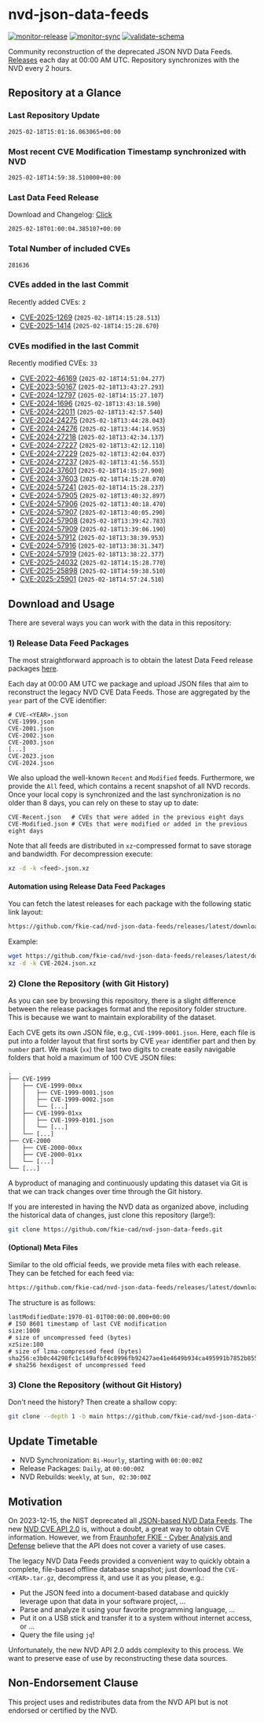 # nvd-json-data-feeds

[![monitor-release](https://github.com/fkie-cad/nvd-json-data-feeds/actions/workflows/monitor_release.yml/badge.svg)](https://github.com/fkie-cad/nvd-json-data-feeds/actions/workflows/monitor_release.yml)
[![monitor-sync](https://github.com/fkie-cad/nvd-json-data-feeds/actions/workflows/monitor_sync.yml/badge.svg)](https://github.com/fkie-cad/nvd-json-data-feeds/actions/workflows/monitor_sync.yml)
[![validate-schema](https://github.com/fkie-cad/nvd-json-data-feeds/actions/workflows/validate_schema.yml/badge.svg)](https://github.com/fkie-cad/nvd-json-data-feeds/actions/workflows/validate_schema.yml)

Community reconstruction of the deprecated JSON NVD Data Feeds.
[Releases](https://github.com/fkie-cad/nvd-json-data-feeds/releases/latest) each day at 00:00 AM UTC.
Repository synchronizes with the NVD every 2 hours.

## Repository at a Glance

### Last Repository Update

```plain
2025-02-18T15:01:16.063065+00:00
```

### Most recent CVE Modification Timestamp synchronized with NVD

```plain
2025-02-18T14:59:38.510000+00:00
```

### Last Data Feed Release

Download and Changelog: [Click](https://github.com/fkie-cad/nvd-json-data-feeds/releases/latest)

```plain
2025-02-18T01:00:04.385107+00:00
```

### Total Number of included CVEs

```plain
281636
```

### CVEs added in the last Commit

Recently added CVEs: `2`

- [CVE-2025-1269](CVE-2025/CVE-2025-12xx/CVE-2025-1269.json) (`2025-02-18T14:15:28.513`)
- [CVE-2025-1414](CVE-2025/CVE-2025-14xx/CVE-2025-1414.json) (`2025-02-18T14:15:28.670`)


### CVEs modified in the last Commit

Recently modified CVEs: `33`

- [CVE-2022-46169](CVE-2022/CVE-2022-461xx/CVE-2022-46169.json) (`2025-02-18T14:51:04.277`)
- [CVE-2023-50167](CVE-2023/CVE-2023-501xx/CVE-2023-50167.json) (`2025-02-18T13:43:27.293`)
- [CVE-2024-12797](CVE-2024/CVE-2024-127xx/CVE-2024-12797.json) (`2025-02-18T14:15:27.107`)
- [CVE-2024-1696](CVE-2024/CVE-2024-16xx/CVE-2024-1696.json) (`2025-02-18T13:43:18.590`)
- [CVE-2024-22011](CVE-2024/CVE-2024-220xx/CVE-2024-22011.json) (`2025-02-18T13:42:57.540`)
- [CVE-2024-24275](CVE-2024/CVE-2024-242xx/CVE-2024-24275.json) (`2025-02-18T13:44:28.043`)
- [CVE-2024-24276](CVE-2024/CVE-2024-242xx/CVE-2024-24276.json) (`2025-02-18T13:44:14.953`)
- [CVE-2024-27218](CVE-2024/CVE-2024-272xx/CVE-2024-27218.json) (`2025-02-18T13:42:34.137`)
- [CVE-2024-27227](CVE-2024/CVE-2024-272xx/CVE-2024-27227.json) (`2025-02-18T13:42:12.110`)
- [CVE-2024-27229](CVE-2024/CVE-2024-272xx/CVE-2024-27229.json) (`2025-02-18T13:42:04.037`)
- [CVE-2024-27237](CVE-2024/CVE-2024-272xx/CVE-2024-27237.json) (`2025-02-18T13:41:56.553`)
- [CVE-2024-37601](CVE-2024/CVE-2024-376xx/CVE-2024-37601.json) (`2025-02-18T14:15:27.900`)
- [CVE-2024-37603](CVE-2024/CVE-2024-376xx/CVE-2024-37603.json) (`2025-02-18T14:15:28.070`)
- [CVE-2024-57241](CVE-2024/CVE-2024-572xx/CVE-2024-57241.json) (`2025-02-18T14:15:28.237`)
- [CVE-2024-57905](CVE-2024/CVE-2024-579xx/CVE-2024-57905.json) (`2025-02-18T13:40:32.897`)
- [CVE-2024-57906](CVE-2024/CVE-2024-579xx/CVE-2024-57906.json) (`2025-02-18T13:40:18.470`)
- [CVE-2024-57907](CVE-2024/CVE-2024-579xx/CVE-2024-57907.json) (`2025-02-18T13:40:05.290`)
- [CVE-2024-57908](CVE-2024/CVE-2024-579xx/CVE-2024-57908.json) (`2025-02-18T13:39:42.783`)
- [CVE-2024-57909](CVE-2024/CVE-2024-579xx/CVE-2024-57909.json) (`2025-02-18T13:39:06.190`)
- [CVE-2024-57912](CVE-2024/CVE-2024-579xx/CVE-2024-57912.json) (`2025-02-18T13:38:39.953`)
- [CVE-2024-57916](CVE-2024/CVE-2024-579xx/CVE-2024-57916.json) (`2025-02-18T13:38:31.347`)
- [CVE-2024-57919](CVE-2024/CVE-2024-579xx/CVE-2024-57919.json) (`2025-02-18T13:38:22.377`)
- [CVE-2025-24032](CVE-2025/CVE-2025-240xx/CVE-2025-24032.json) (`2025-02-18T14:15:28.770`)
- [CVE-2025-25898](CVE-2025/CVE-2025-258xx/CVE-2025-25898.json) (`2025-02-18T14:59:38.510`)
- [CVE-2025-25901](CVE-2025/CVE-2025-259xx/CVE-2025-25901.json) (`2025-02-18T14:57:24.510`)


## Download and Usage

There are several ways you can work with the data in this repository:

### 1) Release Data Feed Packages

The most straightforward approach is to obtain the latest Data Feed release packages [here](https://github.com/fkie-cad/nvd-json-data-feeds/releases/latest).

Each day at 00:00 AM UTC we package and upload JSON files that aim to reconstruct the legacy NVD CVE Data Feeds.
Those are aggregated by the `year` part of the CVE identifier:

```
# CVE-<YEAR>.json
CVE-1999.json
CVE-2001.json
CVE-2002.json
CVE-2003.json
[...]
CVE-2023.json
CVE-2024.json
```

We also upload the well-known `Recent` and `Modified` feeds.
Furthermore, we provide the `All` feed, which contains a recent snapshot of all NVD records.
Once your local copy is synchronized and the last synchronization is no older than 8 days, you can rely on these to stay up to date:

```plain
CVE-Recent.json   # CVEs that were added in the previous eight days
CVE-Modified.json # CVEs that were modified or added in the previous eight days
```

Note that all feeds are distributed in `xz`-compressed format to save storage and bandwidth.
For decompression execute:

```sh
xz -d -k <feed>.json.xz
```

#### Automation using Release Data Feed Packages

You can fetch the latest releases for each package with the following static link layout:

```sh
https://github.com/fkie-cad/nvd-json-data-feeds/releases/latest/download/CVE-<YEAR>.json.xz
```

Example:

```sh
wget https://github.com/fkie-cad/nvd-json-data-feeds/releases/latest/download/CVE-2024.json.xz
xz -d -k CVE-2024.json.xz
```

### 2) Clone the Repository (with Git History)

As you can see by browsing this repository, there is a slight difference between the release packages format and the repository folder structure.
This is because we want to maintain explorability of the dataset.

Each CVE gets its own JSON file, e.g., `CVE-1999-0001.json`.
Here, each file is put into a folder layout that first sorts by CVE `year` identifier part and then by `number` part.
We mask (`xx`) the last two digits to create easily navigable folders that hold a maximum of 100 CVE JSON files:

```plain
.
├── CVE-1999
│   ├── CVE-1999-00xx
│   │   ├── CVE-1999-0001.json
│   │   ├── CVE-1999-0002.json
│   │   └── [...]
│   ├── CVE-1999-01xx
│   │   ├── CVE-1999-0101.json
│   │   └── [...]
│   └── [...]
├── CVE-2000
│   ├── CVE-2000-00xx
│   ├── CVE-2000-01xx
│   └── [...]
└── [...]
```

A byproduct of managing and continuously updating this dataset via Git is that we can track changes over time through the Git history.

If you are interested in having the NVD data as organized above, including the historical data of changes, just clone this repository (large!):

```sh
git clone https://github.com/fkie-cad/nvd-json-data-feeds.git
```

#### (Optional) Meta Files

Similar to the old official feeds, we provide meta files with each release. They can be fetched for each feed via:

```sh
https://github.com/fkie-cad/nvd-json-data-feeds/releases/latest/download/CVE-<YEAR>.meta
```

The structure is as follows:

```plain
lastModifiedDate:1970-01-01T00:00:00.000+00:00                          # ISO 8601 timestamp of last CVE modification
size:1000                                                               # size of uncompressed feed (bytes)
xzSize:100                                                              # size of lzma-compressed feed (bytes)
sha256:e3b0c44298fc1c149afbf4c8996fb92427ae41e4649b934ca495991b7852b855 # sha256 hexdigest of uncompressed feed
```

### 3) Clone the Repository (without Git History)

Don't need the history? Then create a shallow copy:

```sh
git clone --depth 1 -b main https://github.com/fkie-cad/nvd-json-data-feeds.git
```


## Update Timetable

* NVD Synchronization: `Bi-Hourly`, starting with `00:00:00Z`
* Release Packages: `Daily`, at `00:00:00Z`
* NVD Rebuilds: `Weekly`, at `Sun, 02:30:00Z`


## Motivation

On 2023-12-15, the NIST deprecated all [JSON-based NVD Data Feeds](https://nvd.nist.gov/vuln/data-feeds#divRetirementBanner-1).
The new [NVD CVE API 2.0](https://nvd.nist.gov/developers/vulnerabilities) is, without a doubt, a great way to obtain CVE information.
However, we from [Fraunhofer FKIE - Cyber Analysis and Defense](https://www.fkie.fraunhofer.de/en/departments/cad.html) believe that the API does not cover a variety of use cases.

The legacy NVD Data Feeds provided a convenient way to quickly obtain a complete, file-based offline database snapshot; just download the `CVE-<YEAR>.tar.gz`, decompress it, and use it as you please, e.g.:

- Put the JSON feed into a document-based database and quickly leverage upon that data in your software project, ...
- Parse and analyze it using your favorite programming language, ...
- Put it on a USB stick and transfer it to a system without internet access, or ...
- Query the file using `jq`!

Unfortunately, the new NVD API 2.0 adds complexity to this process.
We want to preserve ease of use by reconstructing these data sources.

## Non-Endorsement Clause

This project uses and redistributes data from the NVD API but is not endorsed or certified by the NVD.